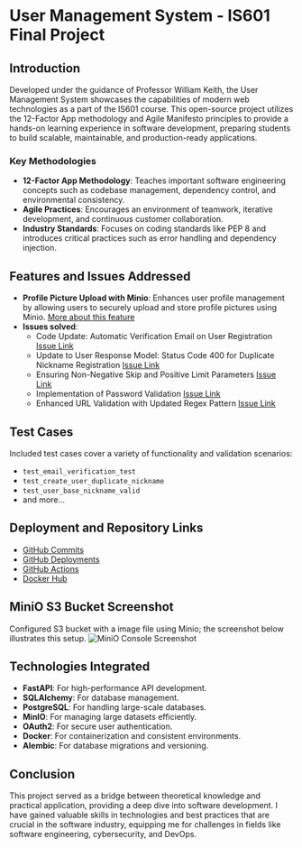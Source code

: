 # User Management System - IS601 Final Project

## Introduction
Developed under the guidance of Professor William Keith, the User Management System showcases the capabilities of modern web technologies as a part of the IS601 course. This open-source project utilizes the 12-Factor App methodology and Agile Manifesto principles to provide a hands-on learning experience in software development, preparing students to build scalable, maintainable, and production-ready applications.

### Key Methodologies
- **12-Factor App Methodology**: Teaches important software engineering concepts such as codebase management, dependency control, and environmental consistency.
- **Agile Practices**: Encourages an environment of teamwork, iterative development, and continuous customer collaboration.
- **Industry Standards**: Focuses on coding standards like PEP 8 and introduces critical practices such as error handling and dependency injection.

## Features and Issues Addressed
- **Profile Picture Upload with Minio**: Enhances user profile management by allowing users to securely upload and store profile pictures using Minio. [More about this feature](https://github.com/NidhishVyas/user_management/pull/6)
- **Issues solved**:
  - Code Update: Automatic Verification Email on User Registration [Issue Link](https://github.com/NidhishVyas/user_management/pull/1)
  - Update to User Response Model: Status Code 400 for Duplicate Nickname Registration [Issue Link](https://github.com/NidhishVyas/user_management/pull/2)
  - Ensuring Non-Negative Skip and Positive Limit Parameters [Issue Link](https://github.com/NidhishVyas/user_management/pull/3)
  - Implementation of Password Validation [Issue Link](https://github.com/NidhishVyas/user_management/pull/4)
  - Enhanced URL Validation with Updated Regex Pattern [Issue Link](https://github.com/NidhishVyas/user_management/pull/5)

## Test Cases
Included test cases cover a variety of functionality and validation scenarios:
- `test_email_verification_test`
- `test_create_user_duplicate_nickname`
- `test_user_base_nickname_valid`
- and more...

## Deployment and Repository Links
- [GitHub Commits](https://github.com/NidhishVyas/user_management/commits/main/)
- [GitHub Deployments](https://github.com/NidhishVyas/user_management/deployments)
- [GitHub Actions](https://github.com/NidhishVyas/user_management/actions)
- [Docker Hub](https://hub.docker.com/repository/docker/nidhish1312/user_management/general)

## MiniO S3 Bucket Screenshot
Configured S3 bucket with a image file using Minio; the screenshot below illustrates this setup.
![MiniO Console Screenshot](/image.png)

## Technologies Integrated
- **FastAPI**: For high-performance API development.
- **SQLAlchemy**: For database management.
- **PostgreSQL**: For handling large-scale databases.
- **MinIO**: For managing large datasets efficiently.
- **OAuth2**: For secure user authentication.
- **Docker**: For containerization and consistent environments.
- **Alembic**: For database migrations and versioning.

## Conclusion
This project served as a bridge between theoretical knowledge and practical application, providing a deep dive into software development. I have gained valuable skills in technologies and best practices that are crucial in the software industry, equipping me for challenges in fields like software engineering, cybersecurity, and DevOps.
